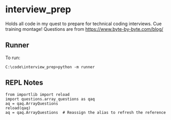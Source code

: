 # interview_prep
Holds all code in my quest to prepare for technical coding interviews. Cue training montage!
Questions are from https://www.byte-by-byte.com/blog/


## Runner
To run:
```
C:\code\interview_prep>python -m runner
```


## REPL Notes
```
from importlib import reload
import questions.array_questions as qaq
aq = qaq.ArrayQuestions
reload(qaq)
aq = qaq.ArrayQuestions  # Reassign the alias to refresh the reference
```
